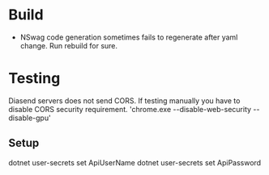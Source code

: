 ﻿# Build
* NSwag code generation sometimes fails to regenerate after yaml change. Run rebuild for sure.

# Testing
Diasend servers does not send CORS. If testing manually you have to disable CORS security requirement.
'chrome.exe --disable-web-security --disable-gpu'

## Setup
dotnet user-secrets set ApiUserName <your Dasend user>
dotnet user-secrets set ApiPassword <your password>